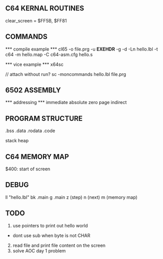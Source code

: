 ## C64 KERNAL ROUTINES
clear_screen = $FF5B, $FF81

## COMMANDS
*** compile example ***
cl65 -o file.prg -u __EXEHDR__ -g -d -Ln hello.lbl -t c64 -m hello.map -C c64-asm.cfg hello.s

*** vice example ***
x64sc

// attach without run?
sc -moncommands hello.lbl file.prg

## 6502 ASSEMBLY

*** addressing ***
immediate
absolute
zero page
indirect

## PROGRAM STRUCTURE
.bss
.data
.rodata
.code

stack
heap

## C64 MEMORY MAP
$400: start of screen

## DEBUG
ll "hello.lbl"
bk .main
g .main
z (step)
n (next)
m (memory map)

## TODO
1. use pointers to print out hello world
  - dont use sub when byte is not CHAR
2. read file and print file content on the screen
3. solve AOC day 1 problem

